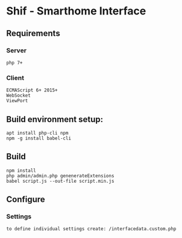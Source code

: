 # Shif - Smarthome Interface

## Requirements
### Server
    php 7+

### Client
    ECMAScript 6+ 2015+
    WebSocket
    ViewPort

## Build environment setup:
    apt install php-cli npm
    npm -g install babel-cli

## Build
    npm install
    php admin/admin.php genenerateExtensions
    babel script.js --out-file script.min.js

## Configure
### Settings
    to define individual settings create: /interfacedata.custom.php
